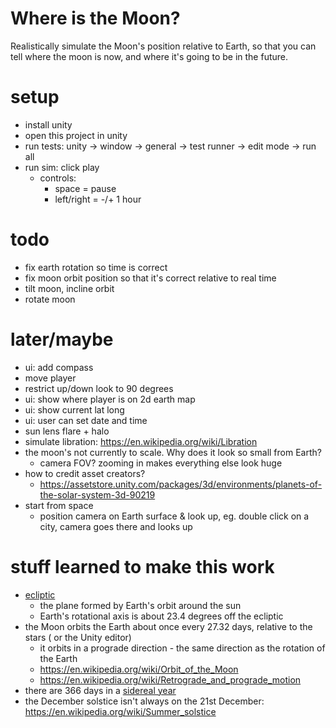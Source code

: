 # Where is the Moon?

Realistically simulate the Moon's position relative to Earth, so that you can
tell where the moon is now, and where it's going to be in the future.

# setup
- install unity
- open this project in unity
- run tests: unity -> window -> general -> test runner -> edit mode -> run all
- run sim: click play
    - controls:
        - space = pause
        - left/right = -/+ 1 hour

# todo
- fix earth rotation so time is correct
- fix moon orbit position so that it's correct relative to real time
- tilt moon, incline orbit
- rotate moon

# later/maybe
- ui: add compass
- move player
- restrict up/down look to 90 degrees
- ui: show where player is on 2d earth map
- ui: show current lat long
- ui: user can set date and time
- sun lens flare + halo
- simulate libration: https://en.wikipedia.org/wiki/Libration
- the moon's not currently to scale. Why does it look so small from Earth?
    - camera FOV? zooming in makes everything else look huge
- how to credit asset creators?
    - https://assetstore.unity.com/packages/3d/environments/planets-of-the-solar-system-3d-90219
- start from space
    - position camera on Earth surface & look up, eg. double click on a city,
      camera goes there and looks up

# stuff learned to make this work
- [ecliptic](https://en.wikipedia.org/wiki/Ecliptic)
    - the plane formed by Earth's orbit around the sun
    - Earth's rotational axis is about 23.4 degrees off the ecliptic
- the Moon orbits the Earth about once every 27.32 days, relative to the stars (
  or the Unity editor)
    - it orbits in a prograde direction - the same direction as the rotation of
      the Earth
    - https://en.wikipedia.org/wiki/Orbit_of_the_Moon
    - https://en.wikipedia.org/wiki/Retrograde_and_prograde_motion
- there are 366 days in a [sidereal year](https://en.wikipedia.org/wiki/Sidereal_time)
- the December solstice isn't always on the 21st December: https://en.wikipedia.org/wiki/Summer_solstice
